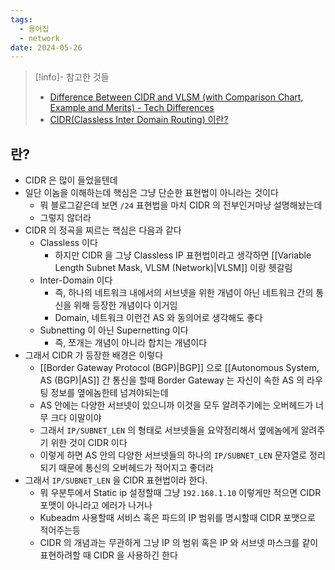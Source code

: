 ```yaml
---
tags:
  - 용어집
  - network
date: 2024-05-26
---
```

> [!info]- 참고한 것들
> - [Difference Between CIDR and VLSM (with Comparison Chart, Example and Merits) - Tech Differences](https://techdifferences.com/difference-between-cidr-and-vlsm.html)
> - [CIDR(Classless Inter Domain Routing) 이란?](https://algopoolja.tistory.com/97)

## 란?

- CIDR 은 많이 들었을텐데
- 일단 이놈을 이해하는데 핵심은 그냥 단순한 표현법이 아니라는 것이다
    - 뭐 블로그같은데 보면 `/24` 표현법을 마치 CIDR 의 전부인거마냥 설명해놨는데
    - 그렇지 않더라
- CIDR 의 정곡을 찌르는 핵심은 다음과 같다
    - Classless 이다
        - 하지만 CIDR 을 그냥 Classless IP 표현법이라고 생각하면 [[Variable Length Subnet Mask, VLSM (Network)|VLSM]] 이랑 헷갈림
    - Inter-Domain 이다
        - 즉, 하나의 네트워크 내에서의 서브넷을 위한 개념이 아닌 네트워크 간의 통신을 위해 등장한 개념이다 이거임
        - Domain, 네트워크 이런건 AS 와 동의어로 생각해도 좋다
    - Subnetting 이 아닌 Supernetting 이다
        - 즉, 쪼개는 개념이 아니라 합치는 개념이다
- 그래서 CIDR 가 등장한 배경은 이렇다
    - [[Border Gateway Protocol (BGP)|BGP]] 으로 [[Autonomous System, AS (BGP)|AS]] 간 통신을 할때 Border Gateway 는 자신이 속한 AS 의 라우팅 정보를 옆에놈한테 넘겨야되는데
    - AS 안에는 다양한 서브넷이 있으니까 이것을 모두 알려주기에는 오버헤드가 너무 크다 이말이야
    - 그래서 `IP/SUBNET_LEN` 의 형태로 서브넷들을 요약정리해서 옆에놈에게 알려주기 위한 것이 CIDR 이다
    - 이렇게 하면 AS 안의 다양한 서브넷들의 하나의 `IP/SUBNET_LEN` 문자열로 정리되기 때문에 통신의 오버헤드가 적어지고 좋더라
- 그래서 `IP/SUBNET_LEN` 을 CIDR 표현법이라 한다.
    - 뭐 우분투에서 Static ip 설정할때 그냥 `192.168.1.10` 이렇게만 적으면 CIDR 포맷이 아니라고 에러가 나거나
    - Kubeadm 사용할때 서비스 혹은 파드의 IP 범위를 명시할때 CIDR 포맷으로 적어주는등
    - CIDR 의 개념과는 무관하게 그냥 IP 의 범위 혹은 IP 와 서브넷 마스크를 같이 표현하려할 때 CIDR 을 사용하긴 한다